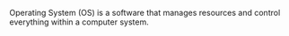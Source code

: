 Operating System (OS) is a software that manages resources and control everything within a computer system.
